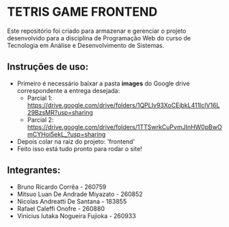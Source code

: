 # TETRIS GAME FRONTEND

Este repositório foi criado para armazenar e gerenciar o projeto desenvolvido para a disciplina de Programação Web do curso de Tecnologia em Análise e Desenvolvimento de Sistemas.

## Instruções de uso:
- Primeiro é necessário baixar a pasta **images** do Google drive correspondente a entrega desejada:
  - Parcial 1: https://drive.google.com/drive/folders/1QPLIv93XoCEjbkL411lclV16L29BzsMR?usp=sharing
  - Parcial 2: https://drive.google.com/drive/folders/1TTSwrkCuPvmJInHW0pBwOmCYHoi5ekL_?usp=sharing
- Depois colar na raiz do projeto: 'frontend'
- Feito isso está tudo pronto para rodar o site!

## Integrantes:
- Bruno Ricardo Corrêa - 260759
- Mitsuo Luan De Andrade Miyazato - 260852
- Nicolas Andreatti De Santana - 183855
- Rafael Caleffi Onofre - 260880
- Vinícius Iutaka Nogueira Fujioka - 260933